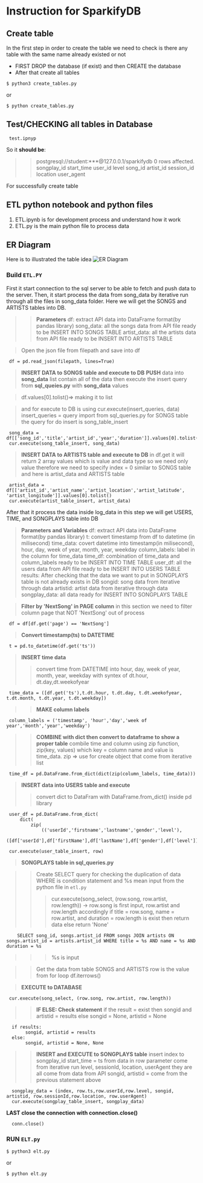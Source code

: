 # Instruction for SparkifyDB

## Create table
In the first step in order to create the table we need to check is there any table with the same name already existed or not
-  FIRST DROP the database (if exist) and then CREATE the database
-  After that create all tables

```
$ python3 create_tables.py
```
or
```
$ python create_tables.py
```
## Test/CHECKING all tables in Database
```
 test.ipnyp
```
So it **should be**:  

>>  postgresql://student:***@127.0.0.1/sparkifydb
0 rows affected.
songplay_id	start_time	user_id	level	song_id	artist_id	session_id	location	user_agent

For successfully create table

## ETL python notebook and python files
1) ETL.ipynb is for development process and understand how it work
2) ETL.py is the main python file to process data

## ER Diagram
Here is to illustrated the table idea
![ER Diagram](https://blog.artarawan.com/wp-content/uploads/2020/06/ERDiagram.png)

### Build `ETL.PY`
First it start connection to the sql server to be able to fetch and push data to the server.
Then, it start process the data from song_data by iterative run through all the files in song_data folder.
Here we will get the SONGS and ARTISTS tables into DB.

>> **Parameters**
df: extract API data into DataFrame format(by pandas library)
song_data: all the songs data from API file ready to be INSERT INTO SONGS TABLE
artist_data: all the artists data from API file ready to be INSERT INTO ARTISTS TABLE

> Open the json file from filepath and save into df
```
 df = pd.read_json(filepath, lines=True)
```
> **INSERT DATA to SONGS table and execute to DB**
**PUSH** data into **song_data** list contain all of the data
then execute the insert query from **sql_queies.py** with **song_data** values

> df.values[0].tolist()=> making it to list

>and for execute to DB is using cur.execute(insert_queries, data) insert_queries = query 
import from sql_queries.py
for SONGS table the query for do insert is song_table_insert

```
 song_data = df[['song_id','title','artist_id','year','duration']].values[0].tolist()
 cur.execute(song_table_insert, song_data)
```
> **INSERT DATA to ARTISTS table and execute to DB**
in df.get it will return 2 array values which is value and data type so we need only value
therefore we need to specify index = 0 
similar to SONGS table and here is artist_data and ARTISTS table

```
 artist_data = df[['artist_id','artist_name','artist_location','artist_latitude', 'artist_longitude']].values[0].tolist()
 cur.execute(artist_table_insert, artist_data)
```

After that it process the data inside log_data in this step we will get USERS, TIME, and SONGPLAYS table into DB

> **Parameters and Variables**
df: extract API data into DataFrame format(by pandas library)
t: convert timestamp from df to datetime (in milisecond)
time_data: covert datetime into timestamp(in milisecond), hour, day, week of year, month, year, weekday 
column_labels: label in the column for time_data
time_df: combination of time_data and column_labels ready to be INSERT INTO TIME TABLE
user_df: all the users data from API file ready to be INSERT INTO USERS TABLE
results: After checking that the data we want to put in SONGPLAYS table is not already exists in DB
songid: song data from iterative through data
artistid: artist data from iterative through data
songplay_data: all data ready for INSERT INTO SONGPLAYS TABLE

> **Filter by 'NextSong' in PAGE column**
in this section we need to filter column page that NOT 'NextSong' out of process

```
 df = df[df.get('page') == 'NextSong']
```

> **Convert timestamp(ts) to DATETIME**

```
 t = pd.to_datetime(df.get('ts'))
```

> **INSERT time data**
>> convert time from DATETIME into hour, day, week of year, month, year, weekday 
with syntex of dt.hour, dt.day,dt.weekofyear

```
 time_data = ([df.get('ts'),t.dt.hour, t.dt.day, t.dt.weekofyear, t.dt.month, t.dt.year, t.dt.weekday])
```
>> **MAKE column labels**

```
 column_labels = ('timestamp', 'hour','day','week of year','month','year','weekday')
```
>> **COMBINE with dict then convert to dataframe to show a proper table**
combile time and column using zip function, zip(key, values) which key = column name and value is time_data.
zip => use for create object that come from iterative list

```
 time_df = pd.DataFrame.from_dict(dict(zip(column_labels, time_data)))
```

> **INSERT data into USERS table and execute**
>> convert dict to DataFram with DataFrame.from_dict() inside pd library

```
 user_df = pd.DataFrame.from_dict(
     dict(
         zip(
             (('userId','firstname','lastname','gender','level'),
                   ([df['userId'],df['firstName'],df['lastName'],df['gender'],df['level']])))))

 cur.execute(user_table_insert, row)
```

> **SONGPLAYS table in sql_queries.py**

>> Create SELECT query for checking the duplication of data
WHERE is condition statement and %s mean input from the python file in `etl.py`
>>> cur.execute(song_select, (row.song, row.artist, row.length)) 
-> row.song is first input, row.artist and row.length accordingly
if title = row.song, name = row.artist, and duration = row.length is exist then return data
else return 'None'

```
    SELECT song_id, songs.artist_id FROM songs JOIN artists ON songs.artist_id = artists.artist_id WHERE title = %s AND name = %s AND duration = %s
```

>>> %s is input

>> Get the data from table SONGS and ARTISTS
>> row is the value from for loop df.iterrows()

> **EXECUTE to DATABASE**

```
 cur.execute(song_select, (row.song, row.artist, row.length))
```
>> **IF ELSE: Check statement**
if the result = exist then songid and artistid = results
else songid = None, artistid = None

```
  if results:
       songid, artistid = results
  else:
       songid, artistid = None, None
```

>> **INSERT and EXECUTE to SONGPLAYS table**
insert index to songplay_id
start_time = ts from data in row parameter come from iterative run
level, sessionId, location, userAgent they are all come from data from API
songid, artistid = come from the previous statement above

```
  songplay_data = (index, row.ts,row.userId,row.level, songid, artistid, row.sessionId,row.location, row.userAgent)
  cur.execute(songplay_table_insert, songplay_data)
```

**LAST close the connection with connection.close()**

```
  conn.close()
```

### RUN `ELT.py`
```
$ python3 elt.py
```
or
```
$ python elt.py
```